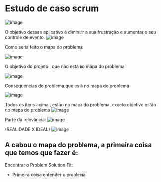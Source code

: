 # Estudo de caso scrum

![image](https://user-images.githubusercontent.com/52088444/233372229-03facfa4-d909-470a-81d7-8cd404b8347f.png)

O objetivo dessae aplicativo é diminuir a sua frustração e aumentar o seu controle de evento.
![image](https://user-images.githubusercontent.com/52088444/233372717-a53bb26d-3595-404f-8936-907f61218230.png)

Como seria feito o mapa do problema:

![image](https://user-images.githubusercontent.com/52088444/233372905-538aee08-ada4-48b4-b186-6d036ca3aafb.png)

O objetivo do projeto , que não está no mapa do problema

![image](https://user-images.githubusercontent.com/52088444/233373131-92c63cbc-3dcc-4088-b198-916407379e91.png)

Consequencias do problema que está no mapa do problema

![image](https://user-images.githubusercontent.com/52088444/233373567-69dff71c-24f0-4ca1-bfff-41d302494aa7.png)

Todos os itens acima , estão no mapa do problema, exceto objetivo estão no mapa do problema
![image](https://user-images.githubusercontent.com/52088444/233374019-8bbc8470-8cdb-478d-9aeb-110e9bfc5cb6.png)

Parte da relevância:
![image](https://user-images.githubusercontent.com/52088444/233374325-6de3ab83-973b-4aaf-8fd4-19417cdcadbe.png)

(REALIDADE X IDEAL)
![image](https://user-images.githubusercontent.com/52088444/233374417-a63471ce-2eda-4487-a45f-662aec88ae17.png)

## A cabou o mapa do problema, a primeira coisa que temos que fazer é:

Encontrar o Problem Solution Fit:
- Primeira coisa entender o problema


